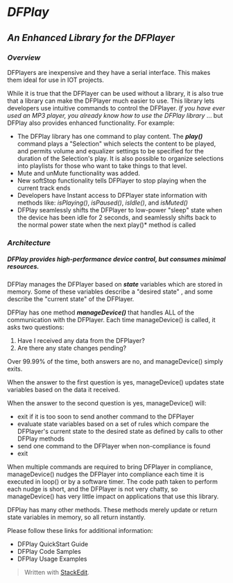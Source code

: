 # ***DFPlay***
## *An Enhanced Library for the DFPlayer*

### *Overview*
DFPlayers are inexpensive and they have a serial interface. This makes them ideal for use in IOT projects.

While it is true that the DFPlayer can be used without a library, it is also true that a library can make the DFPlayer much easier to use. This library lets developers use intuitive commands to control the DFPlayer. *If you have ever used an MP3 player, you already know how to use the DFPlay library* ... but DFPlay also provides enhanced functionality. For example: 
* The DFPlay library has one command to play content. The ***play()*** command plays a "Selection" which selects the content to be played, and permits volume and equalizer settings to be specified for the duration of the Selection's play. It is also possible to organize selections into playlists for those who want to take things to that level.
* Mute and unMute functionality was added.
* New softStop functionality tells DFPlayer to stop playing when the current track ends 
* Developers have Instant access to DFPlayer state information with methods like:  *isPlaying()*, *isPaused()*, *isIdle()*, and *isMuted()*
* DFPlay seamlessly shifts the DFPlayer  to low-power "sleep" state when the device has been idle for 2 seconds, and seamlessly shifts back to the normal power state when the next play()* method is called
### *Architecture*
##### DFPlay provides high-performance device control, but consumes minimal resources.
DFPlay manages the DFPlayer based on ***state*** variables which are stored in memory. Some of these variables describe a "desired state" , and some describe the "current state" of the DFPlayer.


DFPlay has one method ***manageDevice()*** that handles ALL of the communication with the DFPlayer. Each time manageDevice() is called, it asks two questions: 
1. Have I received any data from the DFPlayer?
2. Are there any state changes pending?

Over 99.99% of the time, both answers are no, and manageDevice() simply exits. 

When the answer to the first question is yes, manageDevice() updates state variables based on the data it received.

When the answer to the second question is yes, manageDevice() will:
* exit if it is too soon to send another command to the DFPlayer
* evaluate state variables based on a set of rules which compare the DFPlayer's current state to the desired state as defined by calls to other DFPlay methods
* send one command to the DFPlayer when non-compliance is found
* exit

When multiple commands are required to bring DFPlayer in compliance, manageDevice() nudges the DFPlayer into compliance each time it is executed in loop() or by a software timer. The code path taken to perform each nudge is short, and the DFPlayer is not very chatty, so manageDevice() has very little impact on applications that use this library. 

DFPlay has many other methods. These methods merely update or return state variables in memory, so all return instantly. 

Please follow these links for additional information:

 - DFPlay QuickStart Guide
 - DFPlay Code Samples
 - DFPlay Usage Examples

> Written with [StackEdit](https://stackedit.io/).
